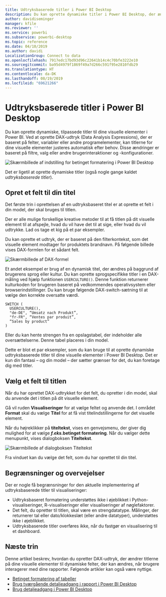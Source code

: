 ```yaml
---
title: Udtryksbaserede titler i Power BI Desktop
description: Du kan oprette dynamiske titler i Power BI Desktop, der ændres på baggrund af programmeringsudtryk, ved hjælp af betinget programformatering.
author: davidiseminger
manager: kfile
ms.reviewer: ''
ms.service: powerbi
ms.subservice: powerbi-desktop
ms.topic: reference
ms.date: 04/10/2019
ms.author: davidi
LocalizationGroup: Connect to data
ms.openlocfilehash: 7917edc17bd93d96c22641b14c4c70bfe3222e10
ms.sourcegitcommit: ba95d4979f1869f49a7d266c591f95e2810fdb29
ms.translationtype: HT
ms.contentlocale: da-DK
ms.lasthandoff: 08/19/2019
ms.locfileid: "69621266"
---
```

# <a name="expression-based-titles-in-power-bi-desktop"></a>Udtryksbaserede titler i Power BI Desktop

Du kan oprette dynamiske, tilpassede titler til dine visuelle elementer i Power BI. Ved at oprette DAX-udtryk (Data Analysis Expressions), der er baseret på felter, variabler eller andre programelementer, kan titlerne for dine visuelle elementer justeres automatisk efter behov. Disse ændringer er baseret på filtre, valg eller andre brugerinteraktioner og -konfigurationer.

![Skærmbillede af indstilling for betinget formatering i Power BI Desktop](media/desktop-conditional-formatting-visual-titles/expression-based-title-01.png)

Det er ligetil at oprette dynamiske titler (også nogle gange kaldet *udtryksbaserede titler*). 

## <a name="create-a-field-for-your-title"></a>Opret et felt til din titel

Det første trin i oprettelsen af en udtryksbaseret titel er at oprette et felt i din model, der skal bruges til titlen. 

Der er alle mulige forskellige kreative metoder til at få titlen på dit visuelle element til at afspejle, hvad du vil have det til at sige, eller hvad du vil udtrykke. Lad os tage et kig på et par eksempler.

Du kan oprette et udtryk, der er baseret på den filterkontekst, som det visuelle element modtager for produktets brandnavn. På følgende billede vises DAX-formlen for et sådant felt.

![Skærmbillede af DAX-formel](media/desktop-conditional-formatting-visual-titles/expression-based-title-02.png)

Et andet eksempel er brug af en dynamisk titel, der ændres på baggrund af brugerens sprog eller kultur. Du kan oprette sprogspecifikke titler i en DAX-måling ved hjælp funktionen `USERCULTURE()`. Denne funktion returnerer kulturkoden for brugeren baseret på vedkommendes operativsystem eller browserindstillinger. Du kan bruge følgende DAX-switch-sætning til at vælge den korrekte oversatte værdi. 

```
SWITCH (
  USERCULTURE(),
  "de-DE", “Umsatz nach Produkt”,
  "fr-FR", “Ventes par produit”,
  “Sales by product”
)
```

Eller du kan hente strengen fra en opslagstabel, der indeholder alle oversættelserne. Denne tabel placeres i din model. 

Dette er blot et par eksempler, som du kan bruge til at oprette dynamiske udtryksbaserede titler til dine visuelle elementer i Power BI Desktop. Det er kun din fantasi – og din model – der sætter grænser for det, du kan foretage dig med titler.


## <a name="select-your-field-for-your-title"></a>Vælg et felt til titlen

Når du har oprettet DAX-udtrykket for det felt, du opretter i din model, skal du anvende det i titlen på dit visuelle element.

Gå vil ruden **Visualiseringer** for at vælge feltet og anvende det. I området **Format** skal du vælge **Titel** for at få vist titelindstillingerne for det visuelle element. 

Når du højreklikker på **titeltekst**, vises en genvejsmenu, der giver dig mulighed for at vælge **<em>f.eks.</em>betinget formatering**. Når du vælger dette menupunkt, vises dialogboksen **Titeltekst**. 

![Skærmbillede af dialogboksen Titeltekst](media/desktop-conditional-formatting-visual-titles/expression-based-title-02b.png)

Fra vinduet kan du vælge det felt, som du har oprettet til din titel.

## <a name="limitations-and-considerations"></a>Begrænsninger og overvejelser

Der er nogle få begrænsninger for den aktuelle implementering af udtryksbaserede titler til visualiseringer:

* Udtryksbaseret formatering understøttes ikke i øjeblikket i Python-visualiseringer, R-visualiseringer eller visualiseringer af nøglefaktorer.
* Det felt, du opretter til titlen, skal være en strengdatatype. Målinger, der returnerer tal eller dato/klokkeslæt (eller andre datatyper), understøttes ikke i øjeblikket.
* Udtryksbaserede titler overføres ikke, når du fastgør en visualisering til et dashboard.

## <a name="next-steps"></a>Næste trin

Denne artikel beskrev, hvordan du opretter DAX-udtryk, der ændrer titlerne på dine visuelle elementer til dynamiske felter, der kan ændres, når brugere interagerer med dine rapporter. Følgende artikler kan også være nyttige.

* [Betinget formatering af tabeller](desktop-conditional-table-formatting.md)
* [Brug tværgående detaljeadgang i rapport i Power BI Desktop](desktop-cross-report-drill-through.md)
* [Brug detaljeadgang i Power BI Desktop](desktop-drillthrough.md)
